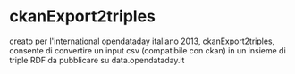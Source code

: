 ckanExport2triples
==================
creato per l'international opendataday italiano 2013, ckanExport2triples, consente di convertire un input csv (compatibile con ckan) in un insieme di triple RDF da pubblicare su data.opendataday.it